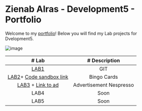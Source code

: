 
# Zienab Alras - Development5 - Portfolio

  Welcome to my [portfolio](https://github.com/ZienabAlr/DEV5-MyPortfolio.git)! Below you will find my Lab projects for Dvelopment5. 


  ![image](https://user-images.githubusercontent.com/101997484/192115275-b5b5e363-aec0-4ead-9d97-6d1cd261117b.png)



| # Lab     | # Description |
| :--------:| :------------: |
| [LAB1](https://github.com/ZienabAlr/DEV5-LAB1.git) | GIT   | 
| [LAB2](https://github.com/ZienabAlr/DEV5-MyPortfolio.git)+ [Code sandbox link](https://codesandbox.io/s/fancy-smoke-jpx7pi?file=/js/bingo.js)     | Bingo Cards     | 
| [LAB3](https://github.com/ZienabAlr/DEV5-MyPortfolio.git) + [Link to ad](https://nespresso-ochre-delta.vercel.app/) | Advertisement Nespresso  | 
| LAB4      | Soon     | 
| LAB5      | Soon     | 
